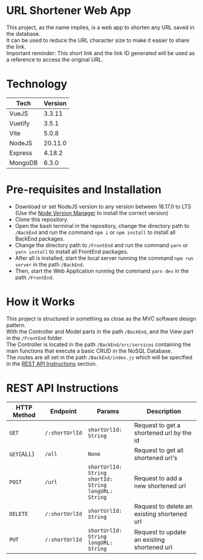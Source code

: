 # URL Shortener Web App

This project, as the name implies, is a web app to shorten any URL saved in the database.<br/>
It can be used to reduce the URL character size to make it easier to share the link.<br/>
Important reminder: This short link and the link ID generated will be used as a reference to access the original URL.

# Technology

| Tech | Version |
|----------|------|
| VueJS | 3.3.11 |
| Vuetify | 3.5.1 |
| Vite | 5.0.8 |
| NodeJS | 20.11.0 |
| Express | 4.18.2 |
| MongoDB | 6.3.0 |

# Pre-requisites and Installation

 - Download or set NodeJS version to any version between 16.17.0 to LTS (Use the [Node Version Manager](https://github.com/nvm-sh/nvm) to install the correct version)
 - Clone this repository.
 - Open the bash terminal in the repository, change the directory path to `/BackEnd` and run the command `npm i` or `npm install` to install all BackEnd packages.
 - Change the directory path to `/FrontEnd` and run the command `yarn` or `yarn install` to install all FrontEnd packages.
 - After all is installed, start the local server running the command `npm run server` in the path `/BackEnd`.
 - Then, start the Web Application running the command `yarn dev` in the path `/FrontEnd`.

# How it Works

This project is structured in something as close as the MVC software design pattern.<br/>
With the Controller and Model parts in the path `/BackEnd`, and the View part in the `/FrontEnd` folder.<br/>
The Controller is located in the path `/BackEnd/src/services` containing the main functions that execute a basic CRUD in the NoSQL Database.<br/>
The routes are all set in the path `/BackEnd/index.js` which will be specified in the <a href="#restApi" >REST API Instructions</a> section.

<h1 id="restApi" >REST API Instructions</h1>

| HTTP Method | Endpoint | Params | Description |
|-------------|----------|--------|-------------|
|`GET` | `/:shortUrlId` | `shortUrlId: String` | Request to get a shortened url by the id |
| `GET`(ALL) | `/all` | `None`| Request to get all shortened url's |
| `POST` | `/url` | `shortUrlId: String` <br/> `shortId: String` <br/> `longURL: String`| Request to add a new shortened url |
| `DELETE` | `/:shortUrlId` | `shortUrlId: String` | Request to delete an existing shortened url |
| `PUT` | `/:shortUrlId` | `shortUrlId: String` <br/> `longURL: String` | Request to update an existing shortened url |